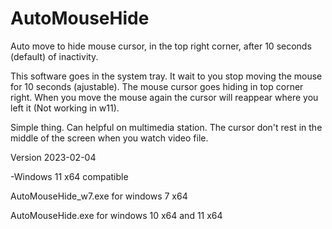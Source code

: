 # AutoMouseHide
Auto move to hide mouse cursor, in the top right corner, after 10 seconds (default) of inactivity.

  This software goes in the system tray. It wait to you stop moving the mouse for 10 seconds (ajustable).
  The mouse cursor goes hiding in top corner right. When you move the mouse again the cursor will reappear where you left it (Not working in w11).
  
  Simple thing. Can helpful on multimedia station. The cursor don't rest in the middle of the screen when you watch video file.

Version 2023-02-04

-Windows 11 x64 compatible


AutoMouseHide_w7.exe for windows 7 x64

AutoMouseHide.exe for windows 10 x64 and 11 x64
  
 
